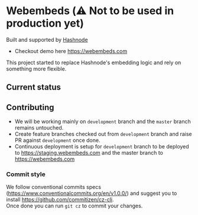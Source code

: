 # Webembeds (⚠️ Not to be used in production yet)
Built and supported by [Hashnode](https://hashnode.com)

- Checkout demo here https://webembeds.com

This project started to replace Hashnode's embedding logic and rely on something more flexible.

## Current status

## Contributing
- We will be working mainly on `development` branch and the `master` branch remains untouched.
- Create feature branches checked out from `development` branch and raise PR against `development` once done.
- Continuous deployment is setup for `development` branch to be deployed to https://staging.webembeds.com and the master branch to https://webembeds.com

### Commit style
We follow conventional commits specs (https://www.conventionalcommits.org/en/v1.0.0/) and suggest you to install https://github.com/commitizen/cz-cli.  
Once done you can run `git cz` to commit your changes.

